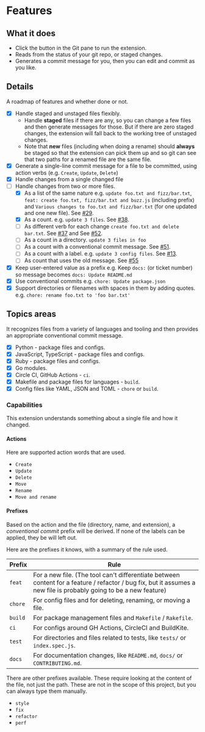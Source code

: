 # Features

## What it does

- Click the button in the Git pane to run the extension.
- Reads from the status of your git repo, or staged changes.
- Generates a commit message for you, then you can edit and commit as you like.


## Details

A roadmap of features and whether done or not.

- [x] Handle staged and unstaged files flexibly.
    - Handle **staged** files if there are any, so you can change a few files and then generate messages for those. But if there are zero staged changes, the extension will fall back to the working tree of unstaged changes.
    - Note that **new** files (including when doing a rename) should **always** be staged so that the extension can pick them up and so git can see that two paths for a renamed file are the same file.
- [x] Generate a single-line commit message for a file to be committed, using action verbs (e.g. `Create`, `Update`, `Delete`)
- [x] Handle changes from a single changed file
- [ ] Handle changes from two or more files.
    - [x] As a list of the same nature e.g. `update foo.txt and fizz/bar.txt`, `feat: create foo.txt, fizz/bar.txt and buzz.js` (including prefix) and `Various changes to foo.txt and fizz/bar.txt` (for one updated and one new file). See [#29](https://github.com/MichaelCurrin/auto-commit-msg/pull/29).
    - [x] As a count. e.g. `update 3 files`. See [#38](https://github.com/MichaelCurrin/auto-commit-msg/issues/38).
    - [ ] As different verb for each change `create foo.txt and delete bar.txt`. See [#37](https://github.com/MichaelCurrin/auto-commit-msg/issues/37) and See [#52](https://github.com/MichaelCurrin/auto-commit-msg/issues/52).
    - [ ] As a count in a directory. `update 3 files in foo`
    - [ ] As a count with a conventional commit message. See [#51](https://github.com/MichaelCurrin/auto-commit-msg/issues/51).
    - [ ] As a count with a label. e.g. `update 3 config files`. See [#13](https://github.com/MichaelCurrin/auto-commit-msg/issues/13).
    - [ ] As count that uses the old message. See [#55](https://github.com/MichaelCurrin/auto-commit-msg/issues/55)
- [x] Keep user-entered value as a prefix e.g. Keep `docs:` (or ticket number) so message becomes `docs: Update README.md`
- [x] Use conventional commits e.g. `chore: Update package.json`
- [x] Support directories or filenames with spaces in them by adding quotes. e.g. `chore: rename foo.txt to 'foo bar.txt'`

## Topics areas

It recognizes files from a variety of languages and tooling and then provides an appropriate conventional commit message.

- [x] Python - package files and configs.
- [x] JavaScript, TypeScript  - package files and configs.
- [x] Ruby - package files and configs.
- [x] Go modules.
- [x] Circle CI, GitHub Actions - `ci`.
- [x] Makefile and package files for languages - `build`.
- [x] Config files like YAML, JSON and TOML - `chore` or `build`.

### Capabilities

This extension understands something about a single file and how it changed.

#### Actions

Here are supported action words that are used.

- `Create`
- `Update`
- `Delete`
- `Move`
- `Rename`
- `Move and rename`

#### Prefixes

Based on the action and the file (directory, name, and extension), a _conventional commit_ prefix will be derived. If none of the labels can be applied, they be will left out.

Here are the prefixes it knows, with a summary of the rule used.

| Prefix  | Rule                                                                                                                                                               |
| ------- | ------------------------------------------------------------------------------------------------------------------------------------------------------------------ |
| `feat`  | For a new file. (The tool can't differentiate between content for a feature / refactor / bug fix, but it assumes a new file is probably going to be a new feature) |
| `chore` | For config files and for deleting, renaming, or moving a file.                                                                                                     |
| `build` | For package management files and `Makefile` / `Rakefile`.                                                                                                          |
| `ci`    | For configs around GH Actions, CircleCI and BuildKite.                                                                                                             |
| `test`  | For directories and files related to tests, like `tests/` or `index.spec.js`.                                                                                      |
| `docs`  | For documentation changes, like `README.md`, `docs/` or `CONTRIBUTING.md`.                                                                                         |

There are other prefixes available. These require looking at the content of the file, not just the path. These are not in the scope of this project, but you can always type them manually.

- `style`
- `fix`
- `refactor`
- `perf`
